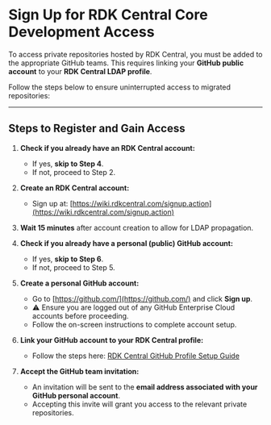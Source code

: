 # **Sign Up for RDK Central Core Development Access**

To access private repositories hosted by RDK Central, you must be added to the appropriate GitHub teams. This requires linking your **GitHub public account** to your **RDK Central LDAP profile**.

Follow the steps below to ensure uninterrupted access to migrated repositories:

---

## **Steps to Register and Gain Access**

1. **Check if you already have an RDK Central account:**

   * If yes, **skip to Step 4**.
   * If not, proceed to Step 2.

2. **Create an RDK Central account:**

   * Sign up at: [https://wiki.rdkcentral.com/signup.action](https://wiki.rdkcentral.com/signup.action)

3. **Wait 15 minutes** after account creation to allow for LDAP propagation.

4. **Check if you already have a personal (public) GitHub account:**

   * If yes, **skip to Step 6**.
   * If not, proceed to Step 5.

5. **Create a personal GitHub account:**

   * Go to [https://github.com/](https://github.com/) and click **Sign up**.
   * ⚠️ Ensure you are logged out of any GitHub Enterprise Cloud accounts before proceeding.
   * Follow the on-screen instructions to complete account setup.

6. **Link your GitHub account to your RDK Central profile:**

   * Follow the steps here:
     [RDK Central GitHub Profile Setup Guide](https://wiki.rdkcentral.com/display/CMF/RDK+Central+Github+Profile+Setup+for+Private+Repository+Access)

7. **Accept the GitHub team invitation:**

   * An invitation will be sent to the **email address associated with your GitHub personal account**.
   * Accepting this invite will grant you access to the relevant private repositories.

